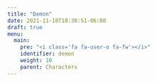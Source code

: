 ```yaml
---
title: "Demon"
date: 2021-11-18T18:38:51-06:00
draft: true
menu: 
  main:
    pre: "<i class='fa fa-user-o fa-fw'></i>"
    identifier: demon
    weight: 10
    parent: Characters
---
```


